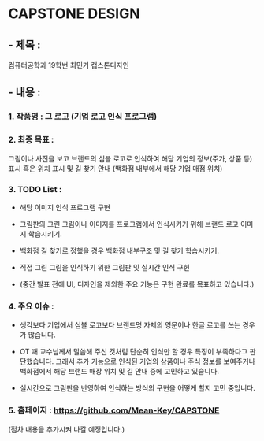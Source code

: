 # CAPSTONE DESIGN

## - 제목 : 
컴퓨터공학과 19학번 최민기 캡스톤디자인

## - 내용 :

### 1. 작품명 : 그 로고 (기업 로고 인식 프로그램)

### 2. 최종 목표 : 

그림이나 사진을 보고 브랜드의 심볼 로고로 인식하여 해당 기업의 정보(주가, 상품 등)표시 혹은 
위치 표시 및 길 찾기 안내 (백화점 내부에서 해당 기업 매점 위치)

### 3. TODO List :

- 해당 이미지 인식 프로그램 구현

- 그림판의 그린 그림이나 이미지를 프로그램에서 인식시키기 위해 브랜드 로고 이미지 학습시키기.

- 백화점 길 찾기로 정했을 경우 백화점 내부구조 및 길 찾기 학습시키기.

- 직접 그린 그림을 인식하기 위한 그림판 및 실시간 인식 구현

- (중간 발표 전에 UI, 디자인을 제외한 주요 기능은 구현 완료를 목표하고 있습니다.)


### 4. 주요 이슈 :

- 생각보다 기업에서 심볼 로고보다 브랜드명 자체의 영문이나 한글 로고를 쓰는 경우가 많습니다.

- OT 때 교수님께서 말씀해 주신 것처럼 단순히 인식만 할 경우 특징이 부족하다고 판단했습니다. 그래서 추가 기능으로 인식된 기업의 상품이나 주식 정보를 보여주거나 백화점에서 해당 브랜드 매장 위치 및 길 안내 중에 고민하고 있습니다.

- 실시간으로 그림판을 반영하여 인식하는 방식의 구현을 어떻게 할지 고민 중입니다.

 
### 5. 홈페이지 : https://github.com/Mean-Key/CAPSTONE

(점차 내용을 추가시켜 나갈 예정입니다.)
